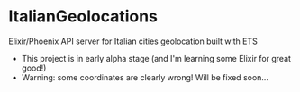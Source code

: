 # ItalianGeolocations

Elixir/Phoenix API server for Italian cities geolocation built with ETS

  * This project is in early alpha stage (and I'm learning some Elixir for great good!)
  * Warning: some coordinates are clearly wrong! Will be fixed soon...
